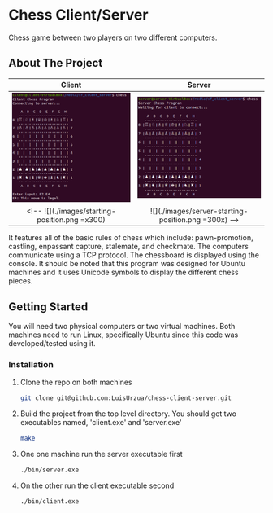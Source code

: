 # Chess Client/Server
Chess game between two players on two different computers.

<!-- ABOUT THE PROJECT -->
## About The Project

Client                     |  Server
:-------------------------:|:-------------------------:
<img src="./images/starting-position.png" alt="drawing" width="600" />  |  <img src="./images/server-starting-position.png" alt="drawing" width="675" />
<!-- ![](./images/starting-position.png =x300)  |  ![](./images/server-starting-position.png =300x) -->

<!-- <img src="images/starting-position.png" width="300"><img src="images/server-starting-position.png" width="300"> -->


It features all of the basic rules of chess which include: pawn-promotion, castling, enpassant capture, stalemate, and checkmate. The computers communicate using a TCP protocol. The chessboard is displayed using the console. It should be noted that this program was designed for Ubuntu machines and it uses Unicode symbols to display the different chess pieces.

<!-- GETTING STARTED -->
## Getting Started
You will need two physical computers or two virtual machines. Both machines need to run Linux, specifically Ubuntu since this code was developed/tested using it.

### Installation
1. Clone the repo on both machines
   ```sh
   git clone git@github.com:LuisUrzua/chess-client-server.git
   ```
2. Build the project from the top level directory. You should get two executables named, 'client.exe' and 'server.exe'
   ```sh
   make
   ```
3. One one machine run the server executable first
   ```sh
   ./bin/server.exe
   ```
4. On the other run the client executable second
   ```sh
   ./bin/client.exe
   ```

